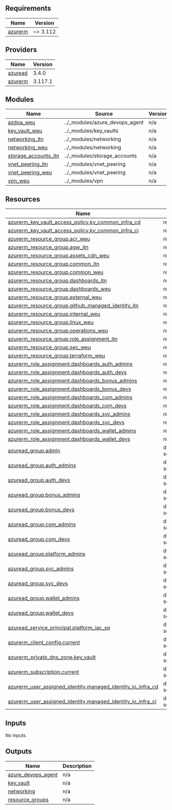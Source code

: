 <!-- markdownlint-disable -->
<!-- BEGIN_TF_DOCS -->
## Requirements

| Name | Version |
|------|---------|
| <a name="requirement_azurerm"></a> [azurerm](#requirement\_azurerm) | ~> 3.112 |

## Providers

| Name | Version |
|------|---------|
| <a name="provider_azuread"></a> [azuread](#provider\_azuread) | 3.4.0 |
| <a name="provider_azurerm"></a> [azurerm](#provider\_azurerm) | 3.117.1 |

## Modules

| Name | Source | Version |
|------|--------|---------|
| <a name="module_azdoa_weu"></a> [azdoa\_weu](#module\_azdoa\_weu) | ../_modules/azure_devops_agent | n/a |
| <a name="module_key_vault_weu"></a> [key\_vault\_weu](#module\_key\_vault\_weu) | ../_modules/key_vaults | n/a |
| <a name="module_networking_itn"></a> [networking\_itn](#module\_networking\_itn) | ../_modules/networking | n/a |
| <a name="module_networking_weu"></a> [networking\_weu](#module\_networking\_weu) | ../_modules/networking | n/a |
| <a name="module_storage_accounts_itn"></a> [storage\_accounts\_itn](#module\_storage\_accounts\_itn) | ../_modules/storage_accounts | n/a |
| <a name="module_vnet_peering_itn"></a> [vnet\_peering\_itn](#module\_vnet\_peering\_itn) | ../_modules/vnet_peering | n/a |
| <a name="module_vnet_peering_weu"></a> [vnet\_peering\_weu](#module\_vnet\_peering\_weu) | ../_modules/vnet_peering | n/a |
| <a name="module_vpn_weu"></a> [vpn\_weu](#module\_vpn\_weu) | ../_modules/vpn | n/a |

## Resources

| Name | Type |
|------|------|
| [azurerm_key_vault_access_policy.kv_common_infra_cd](https://registry.terraform.io/providers/hashicorp/azurerm/latest/docs/resources/key_vault_access_policy) | resource |
| [azurerm_key_vault_access_policy.kv_common_infra_ci](https://registry.terraform.io/providers/hashicorp/azurerm/latest/docs/resources/key_vault_access_policy) | resource |
| [azurerm_resource_group.acr_weu](https://registry.terraform.io/providers/hashicorp/azurerm/latest/docs/resources/resource_group) | resource |
| [azurerm_resource_group.agw_itn](https://registry.terraform.io/providers/hashicorp/azurerm/latest/docs/resources/resource_group) | resource |
| [azurerm_resource_group.assets_cdn_weu](https://registry.terraform.io/providers/hashicorp/azurerm/latest/docs/resources/resource_group) | resource |
| [azurerm_resource_group.common_itn](https://registry.terraform.io/providers/hashicorp/azurerm/latest/docs/resources/resource_group) | resource |
| [azurerm_resource_group.common_weu](https://registry.terraform.io/providers/hashicorp/azurerm/latest/docs/resources/resource_group) | resource |
| [azurerm_resource_group.dashboards_itn](https://registry.terraform.io/providers/hashicorp/azurerm/latest/docs/resources/resource_group) | resource |
| [azurerm_resource_group.dashboards_weu](https://registry.terraform.io/providers/hashicorp/azurerm/latest/docs/resources/resource_group) | resource |
| [azurerm_resource_group.external_weu](https://registry.terraform.io/providers/hashicorp/azurerm/latest/docs/resources/resource_group) | resource |
| [azurerm_resource_group.github_managed_identity_itn](https://registry.terraform.io/providers/hashicorp/azurerm/latest/docs/resources/resource_group) | resource |
| [azurerm_resource_group.internal_weu](https://registry.terraform.io/providers/hashicorp/azurerm/latest/docs/resources/resource_group) | resource |
| [azurerm_resource_group.linux_weu](https://registry.terraform.io/providers/hashicorp/azurerm/latest/docs/resources/resource_group) | resource |
| [azurerm_resource_group.operations_weu](https://registry.terraform.io/providers/hashicorp/azurerm/latest/docs/resources/resource_group) | resource |
| [azurerm_resource_group.role_assignment_itn](https://registry.terraform.io/providers/hashicorp/azurerm/latest/docs/resources/resource_group) | resource |
| [azurerm_resource_group.sec_weu](https://registry.terraform.io/providers/hashicorp/azurerm/latest/docs/resources/resource_group) | resource |
| [azurerm_resource_group.terraform_weu](https://registry.terraform.io/providers/hashicorp/azurerm/latest/docs/resources/resource_group) | resource |
| [azurerm_role_assignment.dashboards_auth_admins](https://registry.terraform.io/providers/hashicorp/azurerm/latest/docs/resources/role_assignment) | resource |
| [azurerm_role_assignment.dashboards_auth_devs](https://registry.terraform.io/providers/hashicorp/azurerm/latest/docs/resources/role_assignment) | resource |
| [azurerm_role_assignment.dashboards_bonus_admins](https://registry.terraform.io/providers/hashicorp/azurerm/latest/docs/resources/role_assignment) | resource |
| [azurerm_role_assignment.dashboards_bonus_devs](https://registry.terraform.io/providers/hashicorp/azurerm/latest/docs/resources/role_assignment) | resource |
| [azurerm_role_assignment.dashboards_com_admins](https://registry.terraform.io/providers/hashicorp/azurerm/latest/docs/resources/role_assignment) | resource |
| [azurerm_role_assignment.dashboards_com_devs](https://registry.terraform.io/providers/hashicorp/azurerm/latest/docs/resources/role_assignment) | resource |
| [azurerm_role_assignment.dashboards_svc_admins](https://registry.terraform.io/providers/hashicorp/azurerm/latest/docs/resources/role_assignment) | resource |
| [azurerm_role_assignment.dashboards_svc_devs](https://registry.terraform.io/providers/hashicorp/azurerm/latest/docs/resources/role_assignment) | resource |
| [azurerm_role_assignment.dashboards_wallet_admins](https://registry.terraform.io/providers/hashicorp/azurerm/latest/docs/resources/role_assignment) | resource |
| [azurerm_role_assignment.dashboards_wallet_devs](https://registry.terraform.io/providers/hashicorp/azurerm/latest/docs/resources/role_assignment) | resource |
| [azuread_group.admin](https://registry.terraform.io/providers/hashicorp/azuread/latest/docs/data-sources/group) | data source |
| [azuread_group.auth_admins](https://registry.terraform.io/providers/hashicorp/azuread/latest/docs/data-sources/group) | data source |
| [azuread_group.auth_devs](https://registry.terraform.io/providers/hashicorp/azuread/latest/docs/data-sources/group) | data source |
| [azuread_group.bonus_admins](https://registry.terraform.io/providers/hashicorp/azuread/latest/docs/data-sources/group) | data source |
| [azuread_group.bonus_devs](https://registry.terraform.io/providers/hashicorp/azuread/latest/docs/data-sources/group) | data source |
| [azuread_group.com_admins](https://registry.terraform.io/providers/hashicorp/azuread/latest/docs/data-sources/group) | data source |
| [azuread_group.com_devs](https://registry.terraform.io/providers/hashicorp/azuread/latest/docs/data-sources/group) | data source |
| [azuread_group.platform_admins](https://registry.terraform.io/providers/hashicorp/azuread/latest/docs/data-sources/group) | data source |
| [azuread_group.svc_admins](https://registry.terraform.io/providers/hashicorp/azuread/latest/docs/data-sources/group) | data source |
| [azuread_group.svc_devs](https://registry.terraform.io/providers/hashicorp/azuread/latest/docs/data-sources/group) | data source |
| [azuread_group.wallet_admins](https://registry.terraform.io/providers/hashicorp/azuread/latest/docs/data-sources/group) | data source |
| [azuread_group.wallet_devs](https://registry.terraform.io/providers/hashicorp/azuread/latest/docs/data-sources/group) | data source |
| [azuread_service_principal.platform_iac_sp](https://registry.terraform.io/providers/hashicorp/azuread/latest/docs/data-sources/service_principal) | data source |
| [azurerm_client_config.current](https://registry.terraform.io/providers/hashicorp/azurerm/latest/docs/data-sources/client_config) | data source |
| [azurerm_private_dns_zone.key_vault](https://registry.terraform.io/providers/hashicorp/azurerm/latest/docs/data-sources/private_dns_zone) | data source |
| [azurerm_subscription.current](https://registry.terraform.io/providers/hashicorp/azurerm/latest/docs/data-sources/subscription) | data source |
| [azurerm_user_assigned_identity.managed_identity_io_infra_cd](https://registry.terraform.io/providers/hashicorp/azurerm/latest/docs/data-sources/user_assigned_identity) | data source |
| [azurerm_user_assigned_identity.managed_identity_io_infra_ci](https://registry.terraform.io/providers/hashicorp/azurerm/latest/docs/data-sources/user_assigned_identity) | data source |

## Inputs

No inputs.

## Outputs

| Name | Description |
|------|-------------|
| <a name="output_azure_devops_agent"></a> [azure\_devops\_agent](#output\_azure\_devops\_agent) | n/a |
| <a name="output_key_vault"></a> [key\_vault](#output\_key\_vault) | n/a |
| <a name="output_networking"></a> [networking](#output\_networking) | n/a |
| <a name="output_resource_groups"></a> [resource\_groups](#output\_resource\_groups) | n/a |
<!-- END_TF_DOCS -->
